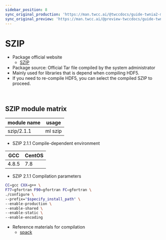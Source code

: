 ```yaml
---
sidebar_position: 8
sync_original_production: 'https://man.twcc.ai/@twccdocs/guide-twnia2-module-szip-en' 
sync_original_preview: 'https://man.twcc.ai/@preview-twccdocs/guide-twnia2-module-szip-en' 
---
```



# SZIP

- Package official website
  - [SZIP](https://support.hdfgroup.org/doc_resource/SZIP)
- Package source: Official Tar file compiled by the system administrator
- Mainly used for libraries that is depend when compiling HDF5.
- If you need to re-compile HDF5, you can select the compiled SZIP to proceed.

<br/>


## SZIP module matrix

| module name | usage   |
| ----------- | ------- |
| szip/2.1.1  | ml szip |

- SZIP 2.1.1 Compile-dependent environment

| GCC   | CentOS |
| ----- | ------ |
| 4.8.5 | 7.8    |

- SZIP 2.1.1 Compilation parameters
```bash
CC=gcc CXX=g++ \
F77=gfortran F90=gfortran FC=gfortran \
./configure \
--prefix="$specify_install_path" \
--enable-production \
--enable-shared \
--enable-static \
--enable-encoding
```
- Reference materials for compilation
  - [spack](https://github.com/spack/spack/blob/develop/var/spack/repos/builtin/packages/libszip/package.py)